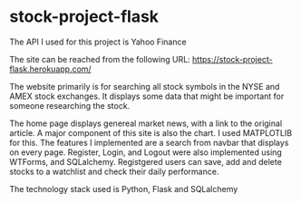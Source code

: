 # stock-project-flask
The API I used for this project is Yahoo Finance 

The site can be reached from the following URL:
https://stock-project-flask.herokuapp.com/

The website primarily is for searching all stock symbols in the NYSE and AMEX stock exchanges. It displays some data that might be important for someone researching the stock.

The home page displays genereal market news, with a link to the original article.
A major component of this site is also the chart. I used MATPLOTLIB for this.
The features I implemented are a search from navbar that displays on every page.
Register, Login, and Logout were also implemented using WTForms, and SQLalchemy.
Registgered users can save, add and delete stocks to a watchlist and check their daily performance.

The technology stack used is Python, Flask and SQLalchemy 

